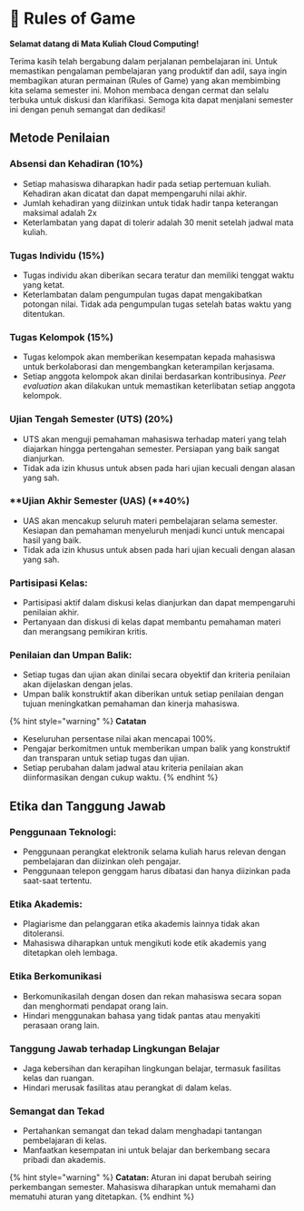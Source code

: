 # 🎲 Rules of Game

**Selamat datang di Mata Kuliah Cloud Computing!**

Terima kasih telah bergabung dalam perjalanan pembelajaran ini. Untuk memastikan pengalaman pembelajaran yang produktif dan adil, saya ingin membagikan aturan permainan (Rules of Game) yang akan membimbing kita selama semester ini. Mohon membaca dengan cermat dan selalu terbuka untuk diskusi dan klarifikasi. Semoga kita dapat menjalani semester ini dengan penuh semangat dan dedikasi!

## **Metode Penilaian**

### **Absensi dan Kehadiran (10%)**

* Setiap mahasiswa diharapkan hadir pada setiap pertemuan kuliah. Kehadiran akan dicatat dan dapat mempengaruhi nilai akhir.
* Jumlah kehadiran yang diizinkan untuk tidak hadir tanpa keterangan maksimal adalah 2x
* Keterlambatan yang dapat di tolerir adalah 30 menit setelah jadwal mata kuliah.

### **Tugas Individu (15%)**

* Tugas individu akan diberikan secara teratur dan memiliki tenggat waktu yang ketat.
* Keterlambatan dalam pengumpulan tugas dapat mengakibatkan potongan nilai. Tidak ada pengumpulan tugas setelah batas waktu yang ditentukan.

### **Tugas Kelompok (15%)**

* Tugas kelompok akan memberikan kesempatan kepada mahasiswa untuk berkolaborasi dan mengembangkan keterampilan kerjasama.
* Setiap anggota kelompok akan dinilai berdasarkan kontribusinya. _Peer evaluation_ akan dilakukan untuk memastikan keterlibatan setiap anggota kelompok.

### **Ujian Tengah Semester (UTS)** (20%)

* UTS akan menguji pemahaman mahasiswa terhadap materi yang telah diajarkan hingga pertengahan semester. Persiapan yang baik sangat dianjurkan.
* Tidak ada izin khusus untuk absen pada hari ujian kecuali dengan alasan yang sah.

### **Ujian Akhir Semester (UAS) (**40%)

* UAS akan mencakup seluruh materi pembelajaran selama semester. Kesiapan dan pemahaman menyeluruh menjadi kunci untuk mencapai hasil yang baik.
* Tidak ada izin khusus untuk absen pada hari ujian kecuali dengan alasan yang sah.

### **Partisipasi Kelas:**

* Partisipasi aktif dalam diskusi kelas dianjurkan dan dapat mempengaruhi penilaian akhir.
* Pertanyaan dan diskusi di kelas dapat membantu pemahaman materi dan merangsang pemikiran kritis.

### **Penilaian dan Umpan Balik:**

* Setiap tugas dan ujian akan dinilai secara obyektif dan kriteria penilaian akan dijelaskan dengan jelas.
* Umpan balik konstruktif akan diberikan untuk setiap penilaian dengan tujuan meningkatkan pemahaman dan kinerja mahasiswa.

{% hint style="warning" %}
**Catatan**

* Keseluruhan persentase nilai akan mencapai 100%.
* Pengajar berkomitmen untuk memberikan umpan balik yang konstruktif dan transparan untuk setiap tugas dan ujian.
* Setiap perubahan dalam jadwal atau kriteria penilaian akan diinformasikan dengan cukup waktu.
{% endhint %}

## **Etika dan Tanggung Jawab**

### **Penggunaan Teknologi:**

* Penggunaan perangkat elektronik selama kuliah harus relevan dengan pembelajaran dan diizinkan oleh pengajar.
* Penggunaan telepon genggam harus dibatasi dan hanya diizinkan pada saat-saat tertentu.

### **Etika Akademis:**

* Plagiarisme dan pelanggaran etika akademis lainnya tidak akan ditoleransi.
* Mahasiswa diharapkan untuk mengikuti kode etik akademis yang ditetapkan oleh lembaga.

### Etika Berkomunikasi

* Berkomunikasilah dengan dosen dan rekan mahasiswa secara sopan dan menghormati pendapat orang lain.
* Hindari menggunakan bahasa yang tidak pantas atau menyakiti perasaan orang lain.

### Tanggung Jawab terhadap Lingkungan Belajar

* Jaga kebersihan dan kerapihan lingkungan belajar, termasuk fasilitas kelas dan ruangan.
* Hindari merusak fasilitas atau perangkat di dalam kelas.

### Semangat dan Tekad

* Pertahankan semangat dan tekad dalam menghadapi tantangan pembelajaran di kelas.
* Manfaatkan kesempatan ini untuk belajar dan berkembang secara pribadi dan akademis.

{% hint style="warning" %}
**Catatan:** Aturan ini dapat berubah seiring perkembangan semester. Mahasiswa diharapkan untuk memahami dan mematuhi aturan yang ditetapkan.
{% endhint %}
